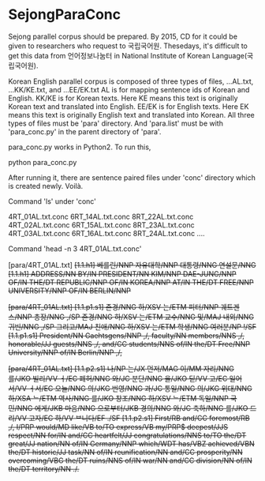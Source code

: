 # SejongParaConc


Sejong parallel corpus should be prepared. 
By 2015, CD for it could be given to researchers who request to 국립국어원. 
Thesedays, it's difficult to get this data from 언어정보나눔터 in National Institute of Korean Language(국립국어원). 

Korean English parallel corpus is composed of three types of files, ...AL.txt, ...KK/KE.txt, and ...EE/EK.txt
AL is for mapping sentence ids of Korean and English. 
KK/KE is for Korean texts. Here KE means this text is originally Korean text and translated into English. 
EE/EK is for English texts. Here EK means this text is originally English text and translated into Korean. 
All three types of files must be 'para' directory. 
And 'para.list' must be with 'para_conc.py' in the parent directory of 'para'. 

para_conc.py works in Python2.
To run this, 

python para_conc.py

After running it, there are sentence paired files under 'conc' directory which is created newly. 
Voilà. 

Command 'ls' under 'conc'

4RT_01AL.txt.conc	6RT_14AL.txt.conc	8RT_22AL.txt.conc
4RT_02AL.txt.conc	6RT_15AL.txt.conc	8RT_23AL.txt.conc
4RT_03AL.txt.conc	6RT_16AL.txt.conc	8RT_24AL.txt.conc
....

Command 'head -n 3 4RT_01AL.txt.conc'

\[para/4RT_01AL.txt]	<s>[1.1.h1] 베를린/NNP 자유대학/NNP 대통령/NNG 연설문/NNG	<s>[1.1.h1] ADDRESS/NN BY/IN PRESIDENT/NN KIM/NNP DAE-JUNG/NNP OF/IN THE/DT REPUBLIC/NNP OF/IN KOREA/NNP AT/IN THE/DT FREE/NNP UNIVERSITY/NNP OF/IN BERLIN/NNP
 
\[para/4RT_01AL.txt]	<s>[1.1.p1.s1] 존경/NNG 하/XSV 는/ETM 피터/NNP 궤트겐스/NNP 총장/NNG ,/SP 존경/NNG 하/XSV 는/ETM 교수/NNG 및/MAJ 내외/NNG 귀빈/NNG ,/SP 그리고/MAJ 친애/NNG 하/XSV 는/ETM 학생/NNG 여러분/NP !/SF	<s>[1.1.p1.s1] President/NN Gaehtsgens/NNP ,/, faculty/NN members/NNS ,/, honorable/JJ guests/NNS ,/, and/CC students/NNS of/IN the/DT Free/NNP University/NNP of/IN Berlin/NNP ,/,

\[para/4RT_01AL.txt\]	<s>[1.1.p2.s1] 나/NP 는/JX 먼저/MAG 이/MM 자리/NNG 를/JKO 빌리/VV ㅓ/EC 폐허/NNG 와/JC 분단/NNG 을/JKO 딛/VV 고/EC 일어서/VV ㅓ서/EC 오늘/NNG 의/JKG 번영/NNG 과/JC 통일/NNG 의/JKG 위대/NNG 하/XSA ᄂ/ETM 역사/NNG 를/JKO 창조/NNG 하/XSV ᄂ/ETM 독일/NNP 국민/NNG 에게/JKB 마음/NNG 으로부터/JKB 경의/NNG 와/JC 축하/NNG 를/JKO 드리/VV 고자/EC 하/VV ᄇ니다/EF ./SF	<s>[1.1.p2.s1] First/RB and/CC foremost/RB ,/, I/PRP would/MD like/VB to/TO express/VB my/PRP$ deepest/JJS respect/NN for/IN and/CC heartfelt/JJ congratulations/NNS to/TO the/DT great/JJ nation/NN of/IN Germany/NNP which/WDT has/VBZ achieved/VBN the/DT historic/JJ task/NN of/IN reunification/NN and/CC prosperity/NN overcoming/VBG the/DT ruins/NNS of/IN war/NN and/CC division/NN of/IN the/DT territory/NN ./.
  

